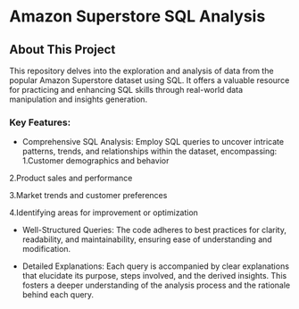 # Amazon Superstore SQL Analysis


## About This Project

This repository delves into the exploration and analysis of data from the popular Amazon Superstore dataset using SQL. It offers a valuable resource for practicing and enhancing SQL skills through real-world data manipulation and insights generation.

### Key Features:

* Comprehensive SQL Analysis: Employ SQL queries to uncover intricate patterns, trends, and relationships within the dataset, encompassing:
1.Customer demographics and behavior

2.Product sales and performance

3.Market trends and customer preferences

4.Identifying areas for improvement or optimization

* Well-Structured Queries: The code adheres to best practices for clarity, readability, and maintainability, ensuring ease of understanding and modification.

* Detailed Explanations: Each query is accompanied by clear explanations that elucidate its purpose, steps involved, and the derived insights. This fosters a deeper understanding of the analysis process and the rationale behind each query.



